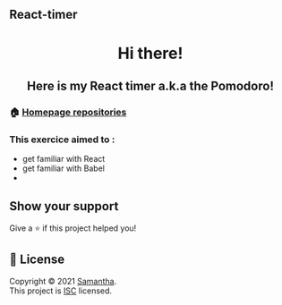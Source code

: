 ## React-timer

<h1 align="center"> Hi there!</h1> 
<h2 align="center"> Here is my React timer a.k.a the Pomodoro!</br>
<p>


### 🏠 [Homepage repositories](https://github.com/Samantha-35?tab=repositories)

<!-- ## Author

👤 **Samantha**

* Github: [@Samantha-35](https://github.com/Samantha-35) -->

### This exercice aimed to :
* get familiar with React
* get familiar with Babel
* 

## Show your support

Give a ⭐️ if this project helped you!

## 📝 License

Copyright © 2021 [Samantha](https://github.com/Samantha-35).<br />
This project is [ISC](https://github.com/Samantha-35/CLI/blob/master/LICENSE) licensed.



